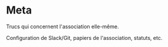 # Meta
Trucs qui concernent l'association elle-même. 

Configuration de Slack/Git, papiers de l'association, statuts, etc. 
